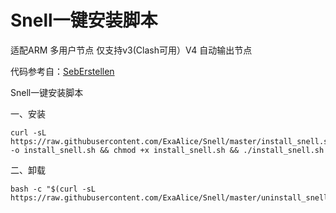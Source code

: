 # Snell一键安装脚本

适配ARM
多用户节点
仅支持v3(Clash可用）V4
自动输出节点

代码参考自：[SebErstellen](https://github.com/SebErstellen/snell)

Snell一键安装脚本

一、安装
```
curl -sL https://raw.githubusercontent.com/ExaAlice/Snell/master/install_snell.sh -o install_snell.sh && chmod +x install_snell.sh && ./install_snell.sh

```

二、卸载
```
bash -c "$(curl -sL https://raw.githubusercontent.com/ExaAlice/Snell/master/uninstall_snell.sh)"
```


